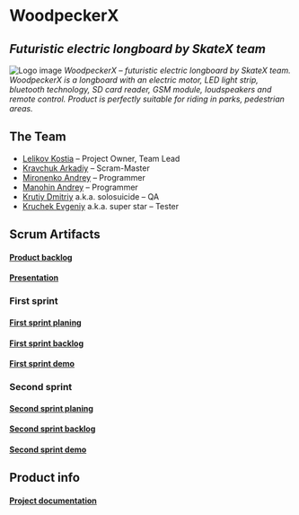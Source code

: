 # WoodpeckerX
## _Futuristic electric longboard by SkateX team_
![Logo image](https://github.com/kostiaLelikov1/Electric-longboard/blob/master/images/12.png?size=20)
_WoodpeckerX – futuristic electric longboard by SkateX team. WoodpeckerX is a longboard with an electric motor, LED light strip, bluetooth technology, SD card reader, GSM module, loudspeakers and remote control. Product is perfectly suitable for riding in parks, pedestrian areas._
## The Team
* [Lelikov Kostia](https://github.com/kostiaLelikov1) – Project Owner, Team Lead
* [Kravchuk Arkadiy](https://github.com/akrava) – Scram-Master
* [Mironenko Andrey](https://github.com/andrewms2013) – Programmer
* [Manohin Andrey](https://github.com/andreyTheGreatest) – Programmer
* [Krutiy Dmitriy](https://github.com/solosuic1de) a.k.a. solosuicide – QA
* [Kruchek Evgeniy](https://github.com/jekson116) a.k.a. super star – Tester
## Scrum Artifacts
#### [Product backlog](https://docs.google.com/spreadsheets/d/1xxkGlk2hjKkQS1MSRXkc62yn5U38qhXYwr5ac_axtIg/edit#gid=0)
#### [Presentation](https://docs.google.com/presentation/d/1o4HtbTpDQHj44VpTtHM0bb8bDkfQZvOu_UuFTB63brw/edit?hl=en#slide=id.p)
### First sprint
#### [First sprint planing](https://docs.google.com/document/d/16wmqc1ohFcV402ai0LdHJWnsBJdKb5z2yd7qzx52OGs/edit#heading=h.48ybijulfkx4)
#### [First sprint backlog](https://docs.google.com/spreadsheets/d/1xxkGlk2hjKkQS1MSRXkc62yn5U38qhXYwr5ac_axtIg/edit#gid=448353816)
#### [First sprint demo](https://docs.google.com/presentation/d/1cFGdCLcGrm4uPy8s277kPFnK8yh6NcE4IxXFbU6LkjQ/edit?usp=sharing)
### Second sprint
#### [Second sprint planing](https://docs.google.com/document/d/1428_qkWQeknMYFGGXQ5bzrGk_VYAX8Hp34I7HpldqN4/)
#### [Second sprint backlog](https://docs.google.com/spreadsheets/d/1xxkGlk2hjKkQS1MSRXkc62yn5U38qhXYwr5ac_axtIg/edit#gid=425177193)
#### [Second sprint demo](https://docs.google.com/presentation/d/1lGmtDzmpLtdN30ApqFl8LyvYJNuLPjPRA0mJFqYZqxs/edit?usp=sharing)
## Product info  
#### [Project documentation](https://github.com/progbase/Electric-longboard/wiki)

